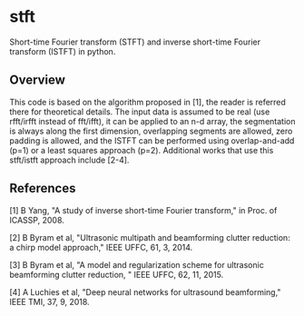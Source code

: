 # stft

Short-time Fourier transform (STFT) and inverse short-time Fourier transform (ISTFT) in python.

## Overview

This code is based on the algorithm proposed in [1], the reader is referred there for theoretical details. The input data is assumed to be real (use rfft/irfft instead of fft/ifft), it can be applied to an n-d array, the segmentation is always along the first dimension, overlapping segments are allowed, zero padding is allowed, and the ISTFT can be performed using overlap-and-add (p=1) or a least squares approach (p=2). Additional works that use this stft/istft approach include [2-4].

## References

[1] B Yang, "A study of inverse short-time Fourier transform," in Proc. of ICASSP, 2008.

[2] B Byram et al, "Ultrasonic multipath and beamforming clutter reduction: a chirp model approach," IEEE UFFC, 61, 3, 2014.

[3] B Byram et al, "A model and regularization scheme for ultrasonic beamforming clutter reduction, " IEEE UFFC, 62, 11, 2015.

[4] A Luchies et al, "Deep neural networks for ultrasound beamforming," IEEE TMI, 37, 9, 2018.
